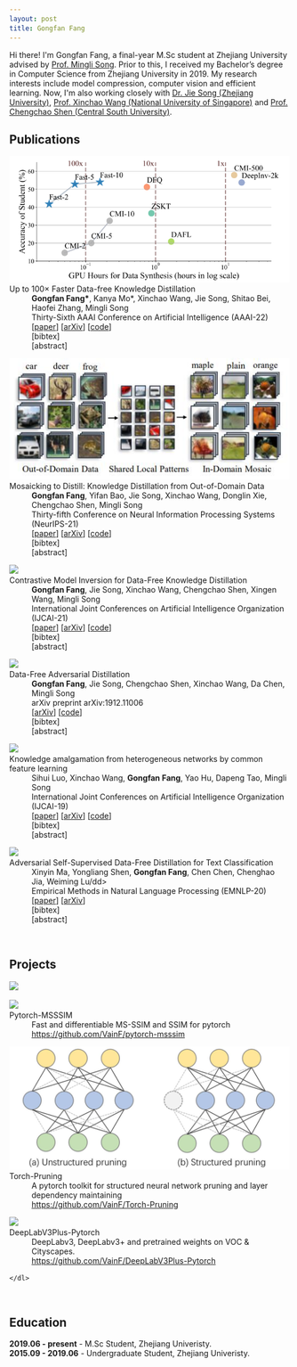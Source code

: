 ```yaml
---
layout: post
title: Gongfan Fang
---
```


<script type="text/javascript" src="../assets/js/jquery.min.js"></script>

Hi there! I'm Gongfan Fang, a final-year M.Sc student at Zhejiang University advised by <a href="https://person.zju.edu.cn/en/msong">Prof. Mingli Song</a>. Prior to this, I received my Bachelor’s degree in Computer Science from Zhejiang University in 2019. My research interests include model compression, computer vision and efficient learning. Now, I'm also working closely with <a href="https://scholar.google.com/citations?user=4OjO-WYAAAAJ&hl=en">Dr. Jie Song (Zhejiang University)</a>, <a href="https://sites.google.com/site/sitexinchaowang/">Prof. Xinchao Wang (National University of Singapore)</a> and <a href="https://chengchaoshen.github.io/">Prof. Chengchao Shen (Central South University)</a>. 

<h2> Publications </h2>

<div class="publication">
    <dl class="description">
        <div class="figure"><img src="../images/fast_dfkd.png"></img></div>
        <dt class="ptitle">Up to 100× Faster Data-free Knowledge Distillation</dt>
        <dd><b>Gongfan Fang*</b>, Kanya Mo*, Xinchao Wang, Jie Song, Shitao Bei, Haofei Zhang, Mingli Song <br></dd>
        <dd>Thirty-Sixth AAAI Conference on Artificial Intelligence (AAAI-22)</dd>
        <dd>
            [<a href="https://www.aaai.org/AAAI22Papers/AAAI-66.FangG.pdf" target="_blank">paper</a>]
            [<a href="https://arxiv.org/abs/2112.06253" target="_blank">arXiv</a>]
            [<a href="https://github.com/zju-vipa/Fast-Datafree" target="_blank">code</a>]
            <div class="link2">[<a class="fakelink" onclick="$(this).siblings('.bibref').slideToggle()">bibtex</a>]
                <div class="bibref pre-white-space"  style="overflow: hidden; display: none;">
@misc{fang2022100times,
      title={Up to 100$\times$ Faster Data-free Knowledge Distillation}, 
      author={Gongfan Fang and Kanya Mo and Xinchao Wang and Jie Song and Shitao Bei and Haofei Zhang and Mingli Song},
      year={2022},
      eprint={2112.06253},
      archivePrefix={arXiv},
      primaryClass={cs.LG}
}
</div>
            </div>  
            <div class="link2">[<a class="fakelink" onclick="$(this).siblings('.abstract').slideToggle()">abstract</a>]
                <div class="abstract"  style="overflow: hidden; display: none;">  
                    <p>Data-free knowledge distillation (DFKD) has recently been attracting increasing attention from research communities, attributed to its capability of compressing a model only using synthetic data. Despite the encouraging results achieved, state-of-the-art DFKD methods still suffer from the inefficiency of data synthesis, making the data-free training process extremely time-consuming and thus inapplicable for large-scale tasks. In this work, we introduce an efficacious scheme, termed as FastDFKD, that allows us to accelerate DFKD by a factor of orders of magnitude. At the heart of our approach is a novel strategy to reuse the shared common features in training data so as to synthesize different data instances. Unlike prior methods that optimize a set of data independently, we propose to learn a meta-synthesizer that seeks common features as the initialization for the fast data synthesis. As a result, FastDFKD achieves data synthesis within only a few steps,  significantly enhancing the efficiency of data-free training. Experiments over CIFAR, NYUv2 and ImageNet demonstrate that the proposed FastDFKD achieves 10$\times$ and even 100$\times$ acceleration while preserving  performances on par with the state of the art. </p>
                </div>
            </div>       
        </dd>
    </dl>
</div>

<div class="publication">
    <dl class="description">
        <div class="figure"><img src="../images/MosaicKD.jpg"></img></div>
        <dt class="ptitle">Mosaicking to Distill: Knowledge Distillation from Out-of-Domain Data</dt>
        <dd><b>Gongfan Fang</b>, Yifan Bao, Jie Song, Xinchao Wang, Donglin Xie, Chengchao Shen, Mingli Song</dd>
        <dd>Thirty-fifth Conference on Neural Information Processing Systems (NeurIPS-21)</dd>
        <dd>
            [<a href="https://papers.nips.cc/paper/2021/file/63dc7ed1010d3c3b8269faf0ba7491d4-Paper.pdf" target="_blank">paper</a>]
            [<a href="https://arxiv.org/abs/2110.15094" target="_blank">arXiv</a>]
            [<a href="https://github.com/zju-vipa/MosaicKD" target="_blank">code</a>]
            <div class="link2">[<a class="fakelink" onclick="$(this).siblings('.bibref').slideToggle()">bibtex</a>]
                <div class="bibref pre-white-space"  style="overflow: hidden; display: none;">
@inproceedings{fang2021mosaicking,
    title={Mosaicking to Distill: Knowledge Distillation from Out-of-Domain Data},
    author={Fang, Gongfan and Bao, Yifan and Song, Jie and Wang, Xinchao and Xie, Donglin and Shen, Chengchao and Song, Mingli},
    booktitle={Thirty-Fifth Conference on Neural Information Processing Systems},
    year={2021}
}
            </div>
            </div>  
            <div class="link2">[<a class="fakelink" onclick="$(this).siblings('.abstract').slideToggle()">abstract</a>]
                <div class="abstract"  style="overflow: hidden; display: none;">  
                    <p>Knowledge distillation (KD) aims to craft a compact student model that imitates the behavior of a pre-trained teacher in a target domain. Prior KD approaches, despite their gratifying results, have largely relied on the premise that in-domain data is available to carry out the knowledge transfer. Such an assumption, unfortunately, in many cases violates the practical setting, since the original training data or even the data domain is often unreachable due to privacy or copyright reasons. In this paper, we attempt to tackle an ambitious task, termed as out-of-domain knowledge distillation (OOD-KD), which allows us to conduct KD using only OOD data that can be readily obtained at a very low cost. Admittedly, OOD-KD is by nature a highly challenging task due to the agnostic domain gap. To this end, we introduce a handy yet surprisingly efficacious approach, dubbed as MosaicKD. The key insight behind MosaicKD lies in that, samples from various domains share common local patterns, even though their global semantic may vary significantly; these shared local patterns, in turn, can be re-assembled analogous to mosaic tiling, to approximate the in-domain data and to further alleviating the domain discrepancy. In MosaicKD, this is achieved through a four-player min-max game, in which a generator, a discriminator, a student network, are collectively trained in an adversarial manner, partially under the guidance of a pre-trained teacher. We validate MosaicKD over classification and semantic segmentation tasks across various benchmarks, and demonstrate that it yields results much superior to the state-of-the-art counterparts on OOD data. </p>
                </div>
            </div>       
        </dd>
    </dl>
</div>


<div class="publication">
    <dl class="description">
        <div class="figure"><img src="../images/cmi.png"></img></div>
        <dt class="ptitle">Contrastive Model Inversion for Data-Free Knowledge Distillation</dt>
        <dd><b>Gongfan Fang</b>, Jie Song, Xinchao Wang, Chengchao Shen, Xingen Wang, Mingli Song</dd>
        <dd>International Joint Conferences on Artificial Intelligence Organization (IJCAI-21)</dd>
        <dd>
            [<a href="https://www.ijcai.org/proceedings/2021/0327.pdf" target="_blank">paper</a>]
            [<a href="https://arxiv.org/abs/2105.08584" target="_blank">arXiv</a>]
            [<a href="https://github.com/zju-vipa/DataFree" target="_blank">code</a>]
            <div class="link2">[<a class="fakelink" onclick="$(this).siblings('.bibref').slideToggle()">bibtex</a>]
                <div class="bibref pre-white-space"  style="overflow: hidden; display: none;">
@inproceedings{fang2021contrastive,
    title={Contrastive Model Inversion for Data-Free Knowledge Distillation},
    author={Fang, Gongfan and Song, Jie and Wang, Xinchao and Shen, Chengchao and Wang, Xingen and Song, Mingli},
    booktitle={Proceedings of the Thirtieth International Joint Conference on Artificial Intelligence (IJCAI-21)},
    year={2021}
}
            </div>
            </div>  
            <div class="link2">[<a class="fakelink" onclick="$(this).siblings('.abstract').slideToggle()">abstract</a>]
                <div class="abstract"  style="overflow: hidden; display: none;">  
                    <p>Model inversion, whose goal is to recover training data from a pre-trained model, has been recently proved feasible. However, existing inversion methods usually suffer from the mode collapse problem, where the synthesized instances are highly similar to each other and thus show limited effectiveness for downstream tasks, such as knowledge distillation. In this paper, we propose Contrastive Model Inversion~(CMI), where the data diversity is explicitly modeled as an optimizable objective, to alleviate the mode collapse issue. Our main observation is that, under the constraint of the same amount of data, higher data diversity usually indicates stronger instance discrimination. To this end, we introduce in CMI a contrastive learning objective that encourages the synthesizing instances to be distinguishable from the already synthesized ones in previous batches. Experiments of pre-trained models on CIFAR-10, CIFAR-100, and Tiny-ImageNet demonstrate that CMI not only generates more visually plausible instances than the state of the arts, but also achieves significantly superior performance when the generated data are used for knowledge distillation. </p>
                </div>
            </div>       
        </dd>
    </dl>
</div>


<div class="publication">
    <dl class="description">
        <div class="figure"><img src="../images/dfad.png"></img></div>
        <dt class="ptitle">Data-Free Adversarial Distillation</dt>
        <dd><b>Gongfan Fang</b>, Jie Song, Chengchao Shen, Xinchao Wang, Da Chen, Mingli Song</dd>
        <dd>arXiv preprint arXiv:1912.11006</dd>
        <dd>
            [<a href="https://arxiv.org/abs/1912.11006" target="_blank">arXiv</a>]
            [<a href="https://github.com/VainF/Data-Free-Adversarial-Distillation" target="_blank">code</a>]
            <div class="link2">[<a class="fakelink" onclick="$(this).siblings('.bibref').slideToggle()">bibtex</a>]
                <div class="bibref pre-white-space"  style="overflow: hidden; display: none;">
@article{fang2019data,
    title={Data-free adversarial distillation},
    author={Fang, Gongfan and Song, Jie and Shen, Chengchao and Wang, Xinchao and Chen, Da and Song, Mingli},
    journal={arXiv preprint arXiv:1912.11006},
    year={2019}
}
            </div>
            </div>  
            <div class="link2">[<a class="fakelink" onclick="$(this).siblings('.abstract').slideToggle()">abstract</a>]
                <div class="abstract"  style="overflow: hidden; display: none;">  
                    <p>Knowledge Distillation (KD) has made remarkable progress in the last few years and become a popular paradigm for model compression and knowledge transfer. However, almost all existing KD algorithms are data-driven, i.e., relying on a large amount of original training data or alternative data, which is usually unavailable in real-world scenarios. In this paper, we devote ourselves to this challenging problem and propose a novel adversarial distillation mechanism to craft a compact student model without any real-world data. We introduce a model discrepancy to quantificationally measure the difference between student and teacher models and construct an optimizable upper bound. In our work, the student and the teacher jointly act the role of the discriminator to reduce this discrepancy, when a generator adversarially produces some "hard samples" to enlarge it. Extensive experiments demonstrate that the proposed data-free method yields comparable performance to existing data-driven methods. More strikingly, our approach can be directly extended to semantic segmentation, which is more complicated than classification, and our approach achieves state-of-the-art results. </p>
                </div>
            </div>       
        </dd>
    </dl>
</div>


<div class="publication">
    <dl class="description">
        <div class="figure"><img src="../images/cfl.png"></img></div>
        <dt class="ptitle">Knowledge amalgamation from heterogeneous networks by common feature learning</dt>
        <dd>Sihui Luo, Xinchao Wang, <b>Gongfan Fang</b>, Yao Hu, Dapeng Tao, Mingli Song</dd>
        <dd>International Joint Conferences on Artificial Intelligence Organization (IJCAI-19)</dd>
        <dd>
            [<a href="https://www.ijcai.org/proceedings/2019/0428.pdf" target="_blank">paper</a>]
            [<a href="https://arxiv.org/abs/1906.10546" target="_blank">arXiv</a>]
            [<a href="https://github.com/zju-vipa/CommonFeatureLearning" target="_blank">code</a>]
            <div class="link2">[<a class="fakelink" onclick="$(this).siblings('.bibref').slideToggle()">bibtex</a>]
                <div class="bibref pre-white-space"  style="overflow: hidden; display: none;">
@inproceedings{luo2019knowledge,
    title={Knowledge Amalgamation from Heterogeneous Networks by Common Feature Learning},
    author={Luo, Sihui and Wang, Xinchao and Fang, Gongfan and Hu, Yao and Tao, Dapeng and Song, Mingli},
    booktitle={Proceedings of the 28th International Joint Conference on Artificial Intelligence (IJCAI)},
    year={2019},
}
            </div>
            </div>  
            <div class="link2">[<a class="fakelink" onclick="$(this).siblings('.abstract').slideToggle()">abstract</a>]
                <div class="abstract"  style="overflow: hidden; display: none;">  
                    <p>An increasing number of well-trained deep networks have been released online by researchers and developers, enabling the community to reuse them in a plug-and-play way without accessing the training annotations. However, due to the large number of network variants, such public-available trained models are often of different architectures, each of which being tailored for a specific task or dataset. In this paper, we study a deep-model reusing task, where we are given as input pre-trained networks of heterogeneous architectures specializing in distinct tasks, as teacher models. We aim to learn a multitalented and light-weight student model that is able to grasp the integrated knowledge from all such heterogeneous-structure teachers, again without accessing any human annotation. To this end, we propose a common feature learning scheme, in which the features of all teachers are transformed into a common space and the student is enforced to imitate them all so as to amalgamate the intact knowledge. We test the proposed approach on a list of benchmarks and demonstrate that the learned student is able to achieve very promising performance, superior to those of the teachers in their specialized tasks. </p>
                </div>
            </div>       
        </dd>
    </dl>
</div>


<div class="publication">
    <dl class="description">
        <div class="figure"><img src="../images/dfkd_nlp.png"></img></div>
        <dt class="ptitle">Adversarial Self-Supervised Data-Free Distillation for Text Classification</dt>
        <dd>Xinyin Ma, Yongliang Shen, <b>Gongfan Fang</b>, Chen Chen, Chenghao Jia, Weiming Lu/dd>
        <dd>Empirical Methods in Natural Language Processing (EMNLP-20)</dd>
        <dd>
            [<a href="https://www.aclweb.org/anthology/2020.emnlp-main.499.pdf" target="_blank">paper</a>]
            [<a href="https://arxiv.org/abs/2010.04883" target="_blank">arXiv</a>]
            <div class="link2">[<a class="fakelink" onclick="$(this).siblings('.bibref').slideToggle()">bibtex</a>]
                <div class="bibref pre-white-space"  style="overflow: hidden; display: none;">
@inproceedings{ma2020adversarial,
    title={Adversarial Self-Supervised Data Free Distillation for Text Classification},
    author={Ma, Xinyin and Shen, Yongliang and Fang, Gongfan and Chen, Chen and Jia, Chenghao and Lu, Weiming},
    booktitle={Proceedings of the 2020 Conference on Empirical Methods in Natural Language Processing (EMNLP)},
    pages={6182--6192},
    year={2020}
}
            </div>
            </div>  
            <div class="link2">[<a class="fakelink" onclick="$(this).siblings('.abstract').slideToggle()">abstract</a>]
                <div class="abstract"  style="overflow: hidden; display: none;">  
                    <p>Large pre-trained transformer-based language models have achieved impressive results on a wide range of NLP tasks. In the past few years, Knowledge Distillation(KD) has become a popular paradigm to compress a computationally expensive model to a resource-efficient lightweight model. However, most KD algorithms, especially in NLP, rely on the accessibility of the original training dataset, which may be unavailable due to privacy issues. To tackle this problem, we propose a novel two-stage data-free distillation method, named Adversarial self-Supervised Data-Free Distillation (AS-DFD), which is designed for compressing large-scale transformer-based models (e.g., BERT). To avoid text generation in discrete space, we introduce a Plug & Play Embedding Guessing method to craft pseudo embeddings from the teacher's hidden knowledge. Meanwhile, with a self-supervised module to quantify the student's ability, we adapt the difficulty of pseudo embeddings in an adversarial training manner. To the best of our knowledge, our framework is the first data-free distillation framework designed for NLP tasks. We verify the effectiveness of our method on several text classification datasets. </p>
                </div>
            </div>       
        </dd>
    </dl>
</div>

<br> 


<h2> Projects </h2>


<div>
<img src="https://github-readme-stats.vercel.app/api?username=VainF&theme=dark&bg_color=fff&title_color=444444&text_color=444444"></img>
</div>


<div class="publication">
    <dl class="description">
        <div class="figure"><img src="../images/msssim.png"></img></div>
        <dt class="ptitle">Pytorch-MSSSIM</dt>
        <dd>Fast and differentiable MS-SSIM and SSIM for pytorch</dd>
        <dd><a href="https://github.com/VainF/pytorch-msssim" target="_blank">https://github.com/VainF/pytorch-msssim</a></dd>
    </dl>
</div>

<div class="publication">
    <dl class="description">
        <div class="figure"><img src="../images/torch_pruning.png"></img></div>
        <dt class="ptitle">Torch-Pruning</dt>
        <dd>A pytorch toolkit for structured neural network pruning and layer dependency maintaining</dd>
        <dd><a href="https://github.com/VainF/Torch-Pruning" target="_blank">https://github.com/VainF/Torch-Pruning</a></dd>
    </dl>
</div>

<div class="publication">
    <dl class="description">
        <div class="figure"><img src="../images/deeplab.png"></img></div>
        <dt class="ptitle">DeepLabV3Plus-Pytorch</dt>
        <dd>DeepLabv3, DeepLabv3+ and pretrained weights on VOC & Cityscapes.</dd>
        <dd><a href="https://github.com/VainF/DeepLabV3Plus-Pytorch" target="_blank">https://github.com/VainF/DeepLabV3Plus-Pytorch</a></dd>

    </dl>
</div>

<br>

<h2> Education </h2>

<b>2019.06 - present</b> - M.Sc Student, Zhejiang Univeristy. <br>
<b>2015.09 - 2019.06</b> - Undergraduate Student, Zhejiang Univeristy.

<script type="text/javascript" id="clustrmaps" src="//clustrmaps.com/map_v2.js?d=e9S_awRAjYhT5yiVagGNu9ZBArPRwFNiqCcI9jPj4sc&cl=ffffff&w=100"></script>
